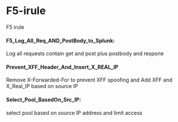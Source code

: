 # F5-irule
F5 irule 

#### F5_Log_All_Req_AND_PostBody_to_Splunk: 
Log all requests contain get and post plus postbody and respone 

#### Prevent_XFF_Header_And_Insert_X_REAL_IP
Remove X-Forwarded-For to prevent XFF spoofing and Add XFF and X_Real_IP based on source IP 

#### Select_Pool_BasedOn_Src_IP:
select pool based on source IP address and limit access
